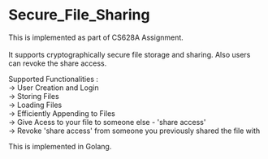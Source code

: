 # Secure_File_Sharing

This is implemented as part of CS628A Assignment. <br>
<br>
It supports cryptographically secure file storage and sharing. Also users can revoke the share access. <br>

Supported Functionalities : <br>
-> User Creation and Login <br>
-> Storing Files <br>
-> Loading Files <br>
-> Efficiently Appending to Files <br>
-> Give Acess to your file to someone else - 'share access' <br>
-> Revoke 'share access' from someone you previously shared the file with <br>

This is implemented in Golang. 

